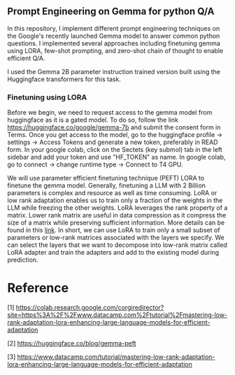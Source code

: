 ## Prompt Engineering on Gemma for python Q/A
In this repository, I implement different prompt engineering techniques on the Google's recently launched Gemma model to answer common python questions. I implemented several approaches including finetuning gemma using LORA, few-shot prompting, 
and zero-shot chain of thought to enable efficient Q/A.

I used the Gemma 2B parameter instruction trained version built using the Huggingface transformers for this task. 

### Finetuning using LORA
Before we begin, we need to request access to the gemma model from huggingface as it is a gated model. To do so, follow the link https://huggingface.co/google/gemma-7b and submit the consent form in Terms. Once you get access to the model, 
go to the huggingface profile -> settings -> Access Tokens and generate a new token, preferably in READ form. In your google colab, click on the Sectets (key submol) tab in the left sidebar and add your token and use "HF_TOKEN" as name. 
In google colab, go to connect -> change runtime type -> Connect to T4 GPU.

We will use parameter efficient finetuning technique (PEFT) LORA to finetune the gemma model. Generally, finetuning a LLM with 2 Billion parameters is complex and resource as well as time consuming. LoRA or low rank adaptation enables us to
train only a fraction of the weights in the LLM while freezing the other weights. LoRA leverages the rank property of a matrix. Lower rank matrix are useful in data compression as it compress the size of a matrix while preserving sufficient 
information. More details can be found in this [link](https://www.datacamp.com/tutorial/mastering-low-rank-adaptation-lora-enhancing-large-language-models-for-efficient-adaptation). In short, we can use LoRA to train only a small subset of 
parameters or low-rank matrices associated with the layers we specify. We can select the layers that we want to decompose into low-rank matrix called LoRA adapter and train the adapters and add to the existing model during prediction.


# Reference
[1] https://colab.research.google.com/corgiredirector?site=https%3A%2F%2Fwww.datacamp.com%2Ftutorial%2Fmastering-low-rank-adaptation-lora-enhancing-large-language-models-for-efficient-adaptation

[2] https://huggingface.co/blog/gemma-peft

[3] https://www.datacamp.com/tutorial/mastering-low-rank-adaptation-lora-enhancing-large-language-models-for-efficient-adaptation
